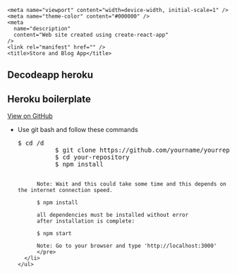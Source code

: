 <DOCTYPE html>
<html lang="en>
  <head>
   <meta charset="utf-8" />
   
    <meta name="viewport" content="width=device-width, initial-scale=1" />
    <meta name="theme-color" content="#000000" />
    <meta
      name="description"
      content="Web site created using create-react-app"
    />
    <link rel="manifest" href="" />
    <title>Store and Blog App</title>
  </head>
  <body>
     <section class="page-header">
      <h1 class="project-name">Decodeapp heroku</h1>
      <h2 class="project-tagline">Heroku boilerplate</h2>
      <a href="https://github.com/Yanians/store-and-blog-app" class="btn">View on GitHub</a>
    </section>
    <ul>
      <li>Use git bash and follow these commands
            <pre>$ cd /d 
          $ git clone https://github.com/yourname/yourrepository
          $ cd your-repository
          $ npm install
          
          Note: Wait and this could take some time and this depends on the internet connection speed.
          
          $ npm install

          all dependencies must be installed without error
          after installation is complete:

          $ npm start
          
          Note: Go to your browser and type 'http://localhost:3000'
          </pre>  
      </li>   
    </ul>
  </body>
</html>
